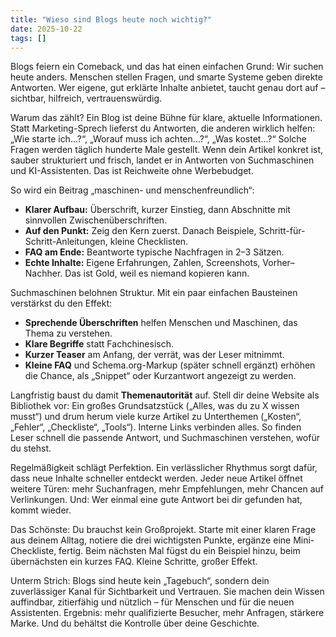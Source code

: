 ```yaml
---
title: "Wieso sind Blogs heute noch wichtig?"
date: 2025-10-22
tags: []
---
```


Blogs feiern ein Comeback, und das hat einen einfachen Grund: Wir suchen heute anders. Menschen stellen Fragen, und smarte Systeme geben direkte Antworten. Wer eigene, gut erklärte Inhalte anbietet, taucht genau dort auf – sichtbar, hilfreich, vertrauenswürdig.

Warum das zählt? Ein Blog ist deine Bühne für klare, aktuelle Informationen. Statt Marketing-Sprech lieferst du Antworten, die anderen wirklich helfen: „Wie starte ich…?“, „Worauf muss ich achten…?“, „Was kostet…?“ Solche Fragen werden täglich hunderte Male gestellt. Wenn dein Artikel konkret ist, sauber strukturiert und frisch, landet er in Antworten von Suchmaschinen und KI-Assistenten. Das ist Reichweite ohne Werbebudget.

So wird ein Beitrag „maschinen- und menschenfreundlich“:

* **Klarer Aufbau:** Überschrift, kurzer Einstieg, dann Abschnitte mit sinnvollen Zwischenüberschriften.
* **Auf den Punkt:** Zeig den Kern zuerst. Danach Beispiele, Schritt-für-Schritt-Anleitungen, kleine Checklisten.
* **FAQ am Ende:** Beantworte typische Nachfragen in 2–3 Sätzen.
* **Echte Inhalte:** Eigene Erfahrungen, Zahlen, Screenshots, Vorher–Nachher. Das ist Gold, weil es niemand kopieren kann. 

Suchmaschinen belohnen Struktur. Mit ein paar einfachen Bausteinen verstärkst du den Effekt:

* **Sprechende Überschriften** helfen Menschen und Maschinen, das Thema zu verstehen.
* **Klare Begriffe** statt Fachchinesisch.
* **Kurzer Teaser** am Anfang, der verrät, was der Leser mitnimmt.
* **Kleine FAQ** und Schema.org-Markup (später schnell ergänzt) erhöhen die Chance, als „Snippet“ oder Kurzantwort angezeigt zu werden.

Langfristig baust du damit **Themenautorität** auf. Stell dir deine Website als Bibliothek vor: Ein großes Grundsatzstück („Alles, was du zu X wissen musst“) und drum herum viele kurze Artikel zu Unterthemen („Kosten“, „Fehler“, „Checkliste“, „Tools“). Interne Links verbinden alles. So finden Leser schnell die passende Antwort, und Suchmaschinen verstehen, wofür du stehst.

Regelmäßigkeit schlägt Perfektion. Ein verlässlicher Rhythmus sorgt dafür, dass neue Inhalte schneller entdeckt werden. Jeder neue Artikel öffnet weitere Türen: mehr Suchanfragen, mehr Empfehlungen, mehr Chancen auf Verlinkungen. Und: Wer einmal eine gute Antwort bei dir gefunden hat, kommt wieder.

Das Schönste: Du brauchst kein Großprojekt. Starte mit einer klaren Frage aus deinem Alltag, notiere die drei wichtigsten Punkte, ergänze eine Mini-Checkliste, fertig. Beim nächsten Mal fügst du ein Beispiel hinzu, beim übernächsten ein kurzes FAQ. Kleine Schritte, großer Effekt.

Unterm Strich: Blogs sind heute kein „Tagebuch“, sondern dein zuverlässiger Kanal für Sichtbarkeit und Vertrauen. Sie machen dein Wissen auffindbar, zitierfähig und nützlich – für Menschen und für die neuen Assistenten. Ergebnis: mehr qualifizierte Besucher, mehr Anfragen, stärkere Marke. Und du behältst die Kontrolle über deine Geschichte.

